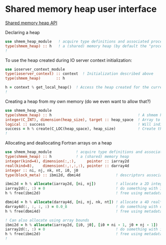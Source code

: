 # Shared memory heap user interface

[Shared memory heap API](#shmem_heap_module::shmem_heap)

Declaring a heap
```.f90
use shmem_heap_module   ! acquire type definitions and associated procedures
type(shmem_heap) :: h   ! a (shared) memory heap (by default the "process default heap")
!
```

To use the heap created during IO server context initialization:
```.f90
use ioserver_context_module
type(ioserver_context) :: context  ! Initialization described above
type(shmem_heap)       :: h

h = context % get_local_heap()  ! Access the heap created for the current process
!
```

Creating a heap from my own memory (do we even want to allow that?)
```.f90
use shmem_heap_module
type(shmem_heap) :: h                                       ! A shmem heap instance
integer(C_INT), dimension(heap_size), target :: heap_space  ! Array to use as heap data area
logical :: success                                          ! Will indicate whether heap creation was successful
success = h % create(C_LOC(heap_space), heap_size)          ! Create the heap object
!
```

Allocating and deallocating Fortran arrays on a heap
```.f90
use shmem_heap_module           ! acquire type definitions and associated procedures
type(shmem_heap) :: h           ! a (shared) memory heap
integer(kind=4), dimension(:,:),     pointer :: iarray2d
real(kind=8),    dimension(:,:,:,:), pointer :: darray4d
integer :: ni, nj, nk, nt, i0, j0
type(block_meta) :: ibmi2d, dbmi4d                ! descriptors associated with the arrays

ibmi2d = h % allocate(iarray2d, [ni, nj])         ! allocate a 2D integer Fortran array
iarray2d(:, :) = 0                                ! do something with iarray2d
h % free(ibmi2d)                                  ! free using metadata

dbmi4d = h % allocate(darray4d, [ni, nj, nk, nt]) ! allocate a 4D real*8 Fortran array
darray4d(:, :, :, :) = 0.0_8                      ! do something with darray4d
h % free(dbmi4d)                                  ! free using metadata

! Can also allocate using array bounds
ibmi2d = h % allocate(iarray2d, [i0, j0], [i0 + ni - 1, j0 + nj - 1])  ! allocate a 2D integer Fortran array
iarray2d(:, :) = 0                                ! do something with iarray2d
h % free(ibmi2d)                                  ! free using metadata
!
```
